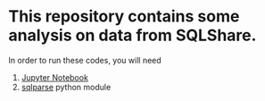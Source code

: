# This repository contains some analysis on data from SQLShare.
In order to run these codes, you will need
  1. [Jupyter Notebook](http://jupyter.org/)
  2. [sqlparse](https://pypi.org/project/sqlparse/) python module

